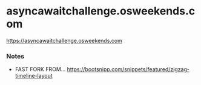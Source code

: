 # asyncawaitchallenge.osweekends.com
https://asyncawaitchallenge.osweekends.com

### Notes

- FAST FORK FROM... https://bootsnipp.com/snippets/featured/zigzag-timeline-layout

